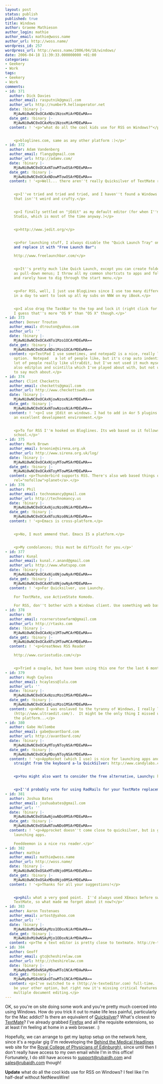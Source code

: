 ```yaml
---
layout: post
status: publish
published: true
title: Windows
author: Graeme Mathieson
author_login: mathie
author_email: mathie@woss.name
author_url: http://woss.name/
wordpress_id: 257
wordpress_url: http://woss.name/2006/04/18/windows/
date: 2006-04-18 11:39:33.000000000 +01:00
categories:
- Geekery
- Work
tags:
- Geekery
- Work
comments:
- id: 371
  author: Dick Davies
  author_email: rasputnik@gmail.com
  author_url: http://number9.hellooperator.net
  date: !binary |-
    MjAwNi0wNC0xOCAxNDo1NzoxMiArMDEwMA==
  date_gmt: !binary |-
    MjAwNi0wNC0xOCAxMzo1NzoxMiArMDEwMA==
  content: ! '<p>"what do all the cool kids use for RSS on Windows?"</p>


    <p>bloglines.com, same as any other platform :)</p>'
- id: 372
  author: Adam Vandenberg
  author_email: flangy@gmail.com
  author_url: http://adamv.com/
  date: !binary |-
    MjAwNi0wNC0xOCAxNTowMTowOSArMDEwMA==
  date_gmt: !binary |-
    MjAwNi0wNC0xOCAxNDowMTowOSArMDEwMA==
  content: ! '<p>Well... there aren''t really Quicksilver of TextMate replacements.</p>


    <p>I''ve tried and tried and tried, and I haven''t found a Windows text editor
    that isn''t weird and crufty.</p>


    <p>I finally settled on "jEdit" as my default editor (for when I''m not in Visual
    Studio, which is most of the time anyway.)</p>


    <p>http://www.jedit.org/</p>


    <p>For launching stuff, I always disable the "Quick Launch Tray" on the taskbar
    and replace it with "Free Launch Bar":

    http://www.freelaunchbar.com/</p>


    <p>It''s pretty much like Quick Launch, except you can create folders that act
    as pull-down menus; I throw all my common shortcuts to apps and folders in there
    and rarely have to dig through the start menu.</p>


    <p>For RSS, well, I just use BlogLines since I use too many different machines
    in a day to want to look up all my subs on NNW on my iBook.</p>


    <p>I also drag the TaskBar to the top and lock it (right click for the option.)
    I guess that''s more "OS 9" than "OS X" though.</p>'
- id: 373
  author: Denver Trouton
  author_email: dtrouton@yahoo.com
  author_url: ''
  date: !binary |-
    MjAwNi0wNC0xOCAxNTo1Mzo1OCArMDEwMA==
  date_gmt: !binary |-
    MjAwNi0wNC0xOCAxNDo1Mzo1OCArMDEwMA==
  content: <p>TextPad I use sometimes, and notepad2 is a nice, really lightweight
    option.  Notepad   a lot of people like, but it's crap auto indenting annoys me.  A
    lot of people really like ultraEdit, but I've not used it much myself.  There's
    also editplus and scintilla which I've played about with, but not used enough
    to say much about.</p>
- id: 374
  author: Clint Checketts
  author_email: checketts@gmail.com
  author_url: http://www.checkettsweb.com
  date: !binary |-
    MjAwNi0wNC0xOCAxNjowNzoxNiArMDEwMA==
  date_gmt: !binary |-
    MjAwNi0wNC0xOCAxNTowNzoxNiArMDEwMA==
  content: ! '<p>I use jEdit on windows. I had to add in 4or 5 plugins to it but its
    an excellent development environment.</p>


    <p>To for RSS I''m hooked on Bloglines. Its web based so it follows me home from
    school.</p>'
- id: 375
  author: Mark Brown
  author_email: broonie@sirena.org.uk
  author_url: http://www.sirena.org.uk/log/
  date: !binary |-
    MjAwNi0wNC0xOCAxNjoyMTowMSArMDEwMA==
  date_gmt: !binary |-
    MjAwNi0wNC0xOCAxNToyMTowMSArMDEwMA==
  content: <p>Thunderbird supports RSS. There's also web based things or <a href='http://www.planetplanet.org/'
    rel="nofollow">planet</a>.</p>
- id: 376
  author: Phil
  author_email: technomancy@gmail.com
  author_url: http://technomancy.us
  date: !binary |-
    MjAwNi0wNC0xOCAxNjozNzo0NiArMDEwMA==
  date_gmt: !binary |-
    MjAwNi0wNC0xOCAxNTozNzo0NiArMDEwMA==
  content: ! '<p>Emacs is cross-platform.</p>


    <p>No, I must ammend that. Emacs IS a platform.</p>


    <p>My condolances; this must be difficult for you.</p>'
- id: 377
  author: Kunal
  author_email: kunal.r.anand@gmail.com
  author_url: http://www.whatspop.com
  date: !binary |-
    MjAwNi0wNC0xOCAxNjo0NjowNyArMDEwMA==
  date_gmt: !binary |-
    MjAwNi0wNC0xOCAxNTo0NjowNyArMDEwMA==
  content: ! '<p>For Quicksilver, use Launchy.

    For TextMate, use ActiveState Komodo.

    For RSS, don''t bother with a Windows client. Use something web based.</p>'
- id: 378
  author: SR
  author_email: rcornerstonefarm@gmail.com
  author_url: http://rtasks.com
  date: !binary |-
    MjAwNi0wNC0xOCAxNjo1MTowMCArMDEwMA==
  date_gmt: !binary |-
    MjAwNi0wNC0xOCAxNTo1MTowMCArMDEwMA==
  content: ! '<p>GreatNews RSS Reader

    http://www.curiostudio.com/</p>


    <p>Tried a couple, but have been using this one for the last 6 months.</p>'
- id: 379
  author: Hugh Cayless
  author_email: hcayless@lulu.com
  author_url: ''
  date: !binary |-
    MjAwNi0wNC0xOCAxNzozMzo1MSArMDEwMA==
  date_gmt: !binary |-
    MjAwNi0wNC0xOCAxNjozMzo1MSArMDEwMA==
  content: <p>When I was enslaved to the tyranny of Windows, I really liked UltraEdit
    (http://www.ultraedit.com/).  It might be the only thing I missed upon abandoning
    the platform...</p>
- id: 380
  author: Gabe Hollombe
  author_email: gabe@avantbard.com
  author_url: http://avantbard.com/
  date: !binary |-
    MjAwNi0wNC0xOCAyMToyNToyNSArMDEwMA==
  date_gmt: !binary |-
    MjAwNi0wNC0xOCAyMDoyNToyNSArMDEwMA==
  content: ! '<p>AppRocket (which I use) is nice for launching apps and other files
    straight from the keyboard a-la QuickSilver: http://www.candylabs.com/approcket/</p>


    <p>You might also want to consider the free alternative, Launchy: http://www.launchy.net/</p>


    <p>I''d probably vote for using RadRails for your TextMate replacement: http://www.radrails.org/</p>'
- id: 381
  author: Joshua Bates
  author_email: joshuabates@gmail.com
  author_url: ''
  date: !binary |-
    MjAwNi0wNC0xOSAwNjowNDo0MSArMDEwMA==
  date_gmt: !binary |-
    MjAwNi0wNC0xOSAwNTowNDo0MSArMDEwMA==
  content: ! '<p>Approcket doesn''t come close to quicksilver, but is great for just
    launching apps.

    Feeddeemon is a nice rss reader.</p>'
- id: 382
  author: mathie
  author_email: mathie@woss.name
  author_url: http://woss.name/
  date: !binary |-
    MjAwNi0wNC0xOSAxMTo0Njo0MSArMDEwMA==
  date_gmt: !binary |-
    MjAwNi0wNC0xOSAxMDo0Njo0MSArMDEwMA==
  content: ! '<p>Thanks for all your suggestions!</p>


    <p>phil: what a very good point.  I''d always used XEmacs before switching to
    TextMate, so what made me forget about it now?</p>'
- id: 383
  author: Aaron Tostenaes
  author_email: artost@yahoo.com
  author_url: ''
  date: !binary |-
    MjAwNi0xMi0wNSAyMzo1ODoxNiArMDAwMA==
  date_gmt: !binary |-
    MjAwNi0xMi0wNSAyMjo1ODoxNiArMDAwMA==
  content: <p>The e text editor is pretty close to textmate. http://e-texteditor.com/blog/2006/textmate_on_windows</p>
- id: 384
  author: Geoff
  author_email: gtc@cheshirelaw.com
  author_url: http://cheshirelaw.com
  date: !binary |-
    MjAwNy0wMS0xNSAyMDowMTo1NCArMDAwMA==
  date_gmt: !binary |-
    MjAwNy0wMS0xNSAxOTowMTo1NCArMDAwMA==
  content: <p>I've switched to e (http://e-texteditor.com) full-time.  InType would
    be your other option, but right now it's missing critical features like undo and
    multiple document editing.</p>
---
```

OK, so you're on site doing some work and you're pretty much coerced into using Windows.  How do you trick it out to make life less painful, particularly for the Mac addict?  Is there an equivalent of [Quicksilver](http://quicksilver.blacktree.com/)?  What's closest to [TextMate](http://macromates.com/)?  I've already grabbed [Firefox](http://www.mozilla.org/) and all the requisite extensions, so at least I'm feeling at home in a web browser. :)

Hopefully, we can arrange to get my laptop setup on the network here, since it's a regular gig (I'm redeveloping the [Behind the Medical Headlines](http://www.behindthemedicalheadlines.com/) web site for the [Royal College of Physicians of Edinburgh](http://www.rcpe.ac.uk/)), since until then I don't really have access to my own email while I'm in this office!  Fortunately, I do still have access to [support@rubaidh.com](mailto:support@rubaidh.com) and [sales@rubaidh.com](mailto:sales@rubaidh.com) though!

**Update** what do all the cool kids use for RSS on Windows?  I feel like I'm half-deaf without NetNewsWire!
